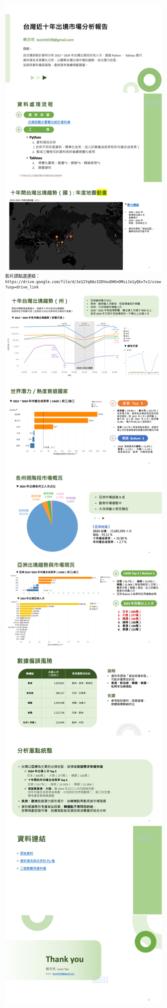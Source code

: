 ![](投影片1.png)
![](投影片2.png)
![](投影片3.png)
影片請點選連結：`https://drive.google.com/file/d/1e12Yq0Az32DVeuDH6nOMsiJo1yQkv7vJ/view?usp=drive_link`
![](投影片4.png)
![](投影片5.png)
![](投影片6.png)
![](投影片7.png)
![](投影片8.png)
![](投影片9.png)
![](投影片10.png)
![](投影片11.png)